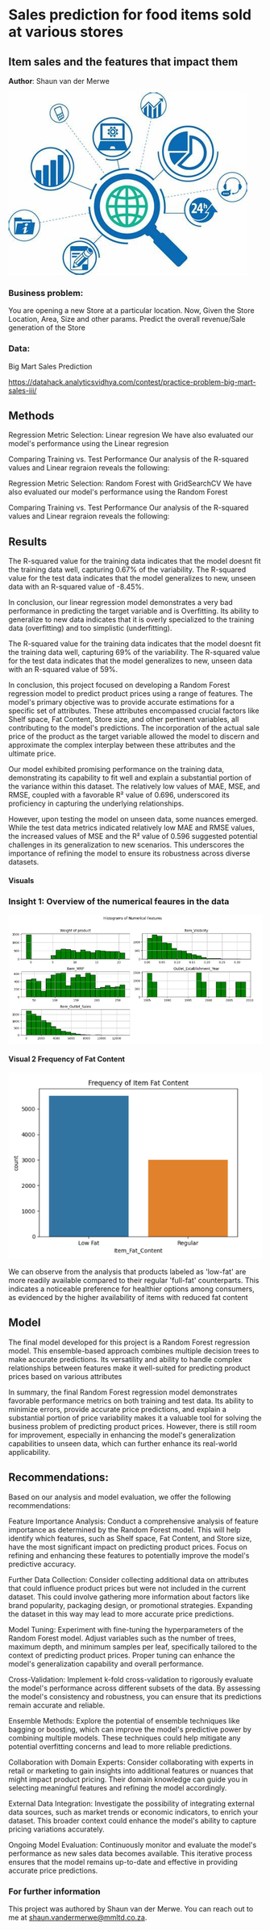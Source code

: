 # Sales prediction for food items sold at various stores
## Item sales and the features that impact them

**Author**: Shaun van der Merwe


![Alt Text](https://github.com/Shaunnero/Prediction_of_Product-Sales/blob/main/OIP.jpg)



### Business problem:

You are opening a new Store at a particular location. Now, Given the Store Location, Area, Size and other params. Predict the overall revenue/Sale generation of the Store

### Data:
Big Mart Sales Prediction

https://datahack.analyticsvidhya.com/contest/practice-problem-big-mart-sales-iii/


## Methods

Regression Metric Selection: Linear regresion
We have also evaluated our model's performance using the Linear regresion

Comparing Training vs. Test Performance
Our analysis of the R-squared values and Linear regraion reveals the following:

Regression Metric Selection: Random Forest with GridSearchCV
We have also evaluated our model's performance using the Random Forest

Comparing Training vs. Test Performance
Our analysis of the R-squared values and Linear regraion reveals the following:


## Results

The R-squared value for the training data indicates that the model doesnt fit the training data well, capturing 0.67% of the variability.
The R-squared value for the test data indicates that the model generalizes to new, unseen data with an R-squared value of  -8.45%.

In conclusion, our linear regression model demonstrates a very bad performance in predicting the target variable and is Overfitting. Its ability to generalize to new data indicates that it is overly specialized to the training data (overfitting) and too simplistic (underfitting).

The R-squared value for the training data indicates that the model doesnt fit the training data well, capturing 69% of the variability.
The R-squared value for the test data indicates that the model generalizes to new, unseen data with an R-squared value of  59%.

In conclusion, this project focused on developing a Random Forest regression model to predict product prices using a range of features. The model's primary objective was to provide accurate estimations for a specific set of attributes. These attributes encompassed crucial factors like Shelf space, Fat Content, Store size, and other pertinent variables, all contributing to the model's predictions. The incorporation of the actual sale price of the product as the target variable allowed the model to discern and approximate the complex interplay between these attributes and the ultimate price.

Our model exhibited promising performance on the training data, demonstrating its capability to fit well and explain a substantial portion of the variance within this dataset. The relatively low values of MAE, MSE, and RMSE, coupled with a favorable R² value of 0.696, underscored its proficiency in capturing the underlying relationships.

However, upon testing the model on unseen data, some nuances emerged. While the test data metrics indicated relatively low MAE and RMSE values, the increased values of MSE and the R² value of 0.596 suggested potential challenges in its generalization to new scenarios. This underscores the importance of refining the model to ensure its robustness across diverse datasets.



#### Visuals
### Insight 1: Overview of the numerical feaures in the data

![Alt Text](https://github.com/Shaunnero/Prediction_of_Product-Sales/blob/main/Screenshot%202023-08-21%20095517.png)


#### Visual 2 Frequency of Fat Content

![Alt Text](https://github.com/Shaunnero/Prediction_of_Product-Sales/blob/main/Screenshot%202023-08-21%20100640.png)

We can observe from the analysis that products labeled as 'low-fat' are more readily available compared to their regular 'full-fat' counterparts. This indicates a noticeable preference for healthier options among consumers, as evidenced by the higher availability of items with reduced fat content

## Model

The final model developed for this project is a Random Forest regression model. This ensemble-based approach combines multiple decision trees to make accurate predictions. Its versatility and ability to handle complex relationships between features make it well-suited for predicting product prices based on various attributes

In summary, the final Random Forest regression model demonstrates favorable performance metrics on both training and test data. Its ability to minimize errors, provide accurate price predictions, and explain a substantial portion of price variability makes it a valuable tool for solving the business problem of predicting product prices. However, there is still room for improvement, especially in enhancing the model's generalization capabilities to unseen data, which can further enhance its real-world applicability.

## Recommendations:

Based on our analysis and model evaluation, we offer the following recommendations:

Feature Importance Analysis: Conduct a comprehensive analysis of feature importance as determined by the Random Forest model. This will help identify which features, such as Shelf space, Fat Content, and Store size, have the most significant impact on predicting product prices. Focus on refining and enhancing these features to potentially improve the model's predictive accuracy.

Further Data Collection: Consider collecting additional data on attributes that could influence product prices but were not included in the current dataset. This could involve gathering more information about factors like brand popularity, packaging design, or promotional strategies. Expanding the dataset in this way may lead to more accurate price predictions.

Model Tuning: Experiment with fine-tuning the hyperparameters of the Random Forest model. Adjust variables such as the number of trees, maximum depth, and minimum samples per leaf, specifically tailored to the context of predicting product prices. Proper tuning can enhance the model's generalization capability and overall performance.

Cross-Validation: Implement k-fold cross-validation to rigorously evaluate the model's performance across different subsets of the data. By assessing the model's consistency and robustness, you can ensure that its predictions remain accurate and reliable.

Ensemble Methods: Explore the potential of ensemble techniques like bagging or boosting, which can improve the model's predictive power by combining multiple models. These techniques could help mitigate any potential overfitting concerns and lead to more reliable predictions.

Collaboration with Domain Experts: Consider collaborating with experts in retail or marketing to gain insights into additional features or nuances that might impact product pricing. Their domain knowledge can guide you in selecting meaningful features and refining the model accordingly.

External Data Integration: Investigate the possibility of integrating external data sources, such as market trends or economic indicators, to enrich your dataset. This broader context could enhance the model's ability to capture pricing variations accurately.

Ongoing Model Evaluation: Continuously monitor and evaluate the model's performance as new sales data becomes available. This iterative process ensures that the model remains up-to-date and effective in providing accurate price predictions.


### For further information

This project was authored by Shaun van der Merwe. You can reach out to me at shaun.vandermerwe@mmltd.co.za.
